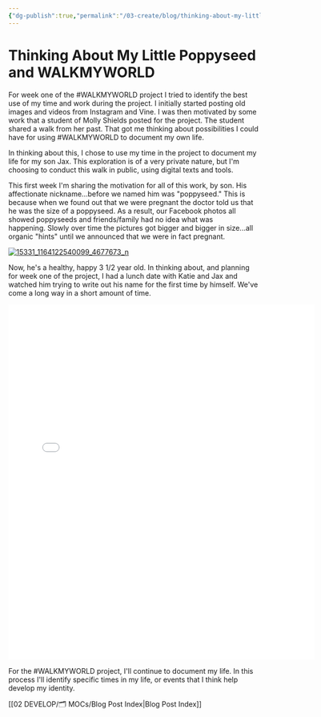 ```yaml
---
{"dg-publish":true,"permalink":"/03-create/blog/thinking-about-my-little-poppyseed-and-walkmyworld/","title":"Thinking About My Little Poppyseed and #WALKMYWORLD","tags":["walkmyworld"]}
---
```


# Thinking About My Little Poppyseed and WALKMYWORLD

For week one of the #WALKMYWORLD project I tried to identify the best use of my time and work during the project. I initially started posting old images and videos from Instagram and Vine. I was then motivated by some work that a student of Molly Shields posted for the project. The student shared a walk from her past. That got me thinking about possibilities I could have for using #WALKMYWORLD to document my own life.

In thinking about this, I chose to use my time in the project to document my life for my son Jax. This exploration is of a very private nature, but I'm choosing to conduct this walk in public, using digital texts and tools.

This first week I'm sharing the motivation for all of this work, by son. His affectionate nickname...before we named him was "poppyseed." This is because when we found out that we were pregnant the doctor told us that he was the size of a poppyseed. As a result, our Facebook photos all showed poppyseeds and friends/family had no idea what was happening. Slowly over time the pictures got bigger and bigger in size...all organic "hints" until we announced that we were in fact pregnant.

[![15331_1164122540099_4677673_n](images/15331_1164122540099_4677673_n.jpg)](http://wiobyrne.com/wp-content/uploads/2014/03/15331_1164122540099_4677673_n.jpg)

Now, he's a healthy, happy 3 1/2 year old. In thinking about, and planning for week one of the project, I had a lunch date with Katie and Jax and watched him trying to write out his name for the first time by himself. We've come a long way in a short amount of time.

<iframe src="//instagram.com/p/jSH4vbLV_D/embed/" height="710" width="612" frameborder="0" scrolling="no"></iframe>

For the #WALKMYWORLD project, I'll continue to document my life. In this process I'll identify specific times in my life, or events that I think help develop my identity.

[[02 DEVELOP/🗂️ MOCs/Blog Post Index\|Blog Post Index]]